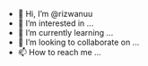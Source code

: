 - 👋 Hi, I’m @rizwanuu
- 👀 I’m interested in ...
- 🌱 I’m currently learning ...
- 💞️ I’m looking to collaborate on ...
- 📫 How to reach me ...

<!---
rizwanuu/rizwanuu is a ✨ special ✨ repository because its `README.md` (this file) appears on your GitHub profile.
You can click the Preview link to take a look at your changes.
--->
